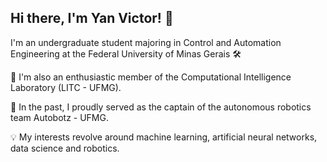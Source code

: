 ## Hi there, I'm Yan Victor! 👋

I'm an undergraduate student majoring in Control and Automation Engineering at the Federal University of Minas Gerais 🛠️

🔬 I'm also an enthusiastic member of the Computational Intelligence Laboratory (LITC - UFMG).

🤖 In the past, I proudly served as the captain of the autonomous robotics team Autobotz - UFMG.

💡 My interests revolve around machine learning, artificial neural networks, data science and robotics.
